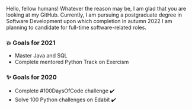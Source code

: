 Hello, fellow humans! Whatever the reason may be, I am glad that you are looking at my GitHub. Currently, I am pursuing a postgraduate degree in Software Development upon which completion in autumn 2022 I am planning to candidate for full-time software-related roles.

### 💥 Goals for 2021
* Master Java and SQL
* Complete mentored Python Track on Exercism

### ✨ Goals for 2020
* Complete #100DaysOfCode challenge ✔️
* Solve 100 Python challenges on Edabit ✔️